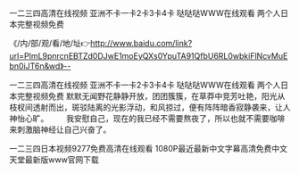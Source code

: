 一二三四高清在线视频
亚洲不卡一卡2卡3卡4卡
哒哒哒WWW在线观看
两个人日本完整视频免费


《/内/部/观/看/地/址👉http://www.baidu.com/link?url=PImL9pnrcnEBTZd0DJwE1moEyQXs0YpuTA91QfbU6RL0wbkiFlNcvMuEbn0iJT6n&wd》--

一二三四高清在线视频
亚洲不卡一卡2卡3卡4卡
哒哒哒WWW在线观看
两个人日本完整视频免费
默默无闻野花静静开放，团团簇簇，在草莽中竞芳吐艳，阳光从枝杈间透射而出，斑驳陆离的光影浮动，和风掠过，便有阵阵暗香寂静袭来，让人神怡心旷。
　　我安慰自己，现在的我已经不需要熬夜了，所以也就不需要咖啡来刺激脑神经让自己兴奋了。





一二三四日本视频9277免费高清在线观看 1080P最近最新中文字幕高清免费中文天堂最新版www官网下载
